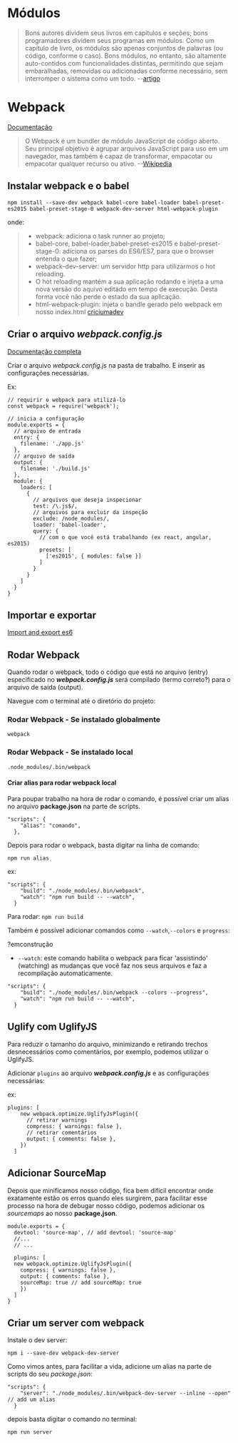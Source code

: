 # Módulos
> Bons autores dividem seus livros em capítulos e seções; bons programadores dividem seus programas em módulos.
> Como um capítulo de livro, os módulos são apenas conjuntos de palavras (ou código, conforme o caso).
> Bons módulos, no entanto, são altamente auto-contidos com funcionalidades distintas, permitindo que sejam embaralhadas, removidas ou adicionadas conforme necessário, sem interromper o sistema como um todo. --[artigo](https://medium.freecodecamp.org/javascript-modules-a-beginner-s-guide-783f7d7a5fcc#.b592lxm37)

# Webpack
[Documentação](https://webpack.js.org/api)

> O Webpack é um bundler de módulo JavaScript de código aberto. Seu principal objetivo é agrupar arquivos JavaScript para uso em um navegador, mas também é capaz de transformar, empacotar ou empacotar qualquer recurso ou ativo. --[Wikipedia](https://en.wikipedia.org/wiki/Webpack)

## Instalar webpack e o babel

`npm install --save-dev webpack babel-core babel-loader babel-preset-es2015 babel-preset-stage-0 webpack-dev-server html-webpack-plugin`

onde:

> * webpack: adiciona o task runner ao projeto;
> * babel-core, babel-loader,babel-preset-es2015 e babel-preset-stage-0: adiciona os parses do ES6/ES7, para que o browser entenda o que fazer;
> * webpack-dev-server: um servidor http para utilizarmos o hot reloading.
> * O hot reloading mantém a sua aplicação rodando e injeta a uma nova versão do aquivo editado em tempo de execução. Desta forma você não perde o estado da sua aplicação.
> * html-webpack-plugin: injeta o bandle gerado pelo webpack em nosso index.html [criciumadev](https://medium.com/criciumadev/configurando-webpack-es6-7-e5368e4e33c)

## Criar o arquivo *webpack.config.js*
[Documentação completa](https://webpack.js.org/configuration/)

Criar o arquivo *webpack.config.js* na pasta de trabalho. E inserir as configurações necessárias.

Ex:
```
// requirir o webpack para utilizá-lo
const webpack = require('webpack');

// inicia a configuração
module.exports = {
  // arquivo de entrada 
  entry: {
    filename: './app.js'
  },
  // arquivo de saída
  output: {
    filename: './build.js'
  },
  module: {
    loaders: [
      {
        // arquivos que deseja inspecionar
        test: /\.js$/,
        // arquivos para excluir da inspeção
        exclude: /node_modules/,
        loader: 'babel-loader',
        query: {
          // com o que você está trabalhando (ex react, angular, es2015)
          presets: [
            ['es2015', { modules: false }]
          ]
        }
      }
    ]
  }
}
```

## Importar e exportar 
[Import and export es6]()

## Rodar Webpack
Quando rodar o webpack, todo o código que está no arquivo (entry) especificado no ***webpack.config.js*** será 
compilado (termo correto?) para o arquivo de saída (output).

Navegue com o terminal até o diretório do projeto:

### Rodar Webpack - Se instalado globalmente
`webpack`

### Rodar Webpack - Se instalado local
`.node_modules/.bin/webpack`

#### Criar alias para rodar webpack local
Para poupar trabalho na hora de rodar o comando, é possível criar um alias no arquivo **package.json** na parte de scripts.

```
"scripts": {
    "alias": "comando",
  },
```

Depois para rodar o webpack, basta digitar na linha de comando:

`npm run alias`

ex:

```
"scripts": {
    "build": "./node_modules/.bin/webpack",
    "watch": "npm run build -- --watch",
  }
```

Para rodar: `npm run build`

Também é possível adicionar comandos como `--watch`,`--colors` e `progress`:

?emconstrução

* `--watch`: este comando habilita o webpack para ficar 'assistindo' (watching) as mudanças que você faz nos seus arquivos e faz a recompilação automaticamente.


```
"scripts": {
    "build": "./node_modules/.bin/webpack --colors --progress",
    "watch": "npm run build -- --watch",
  }
```

## Uglify com UglifyJS
Para reduzir o tamanho do arquivo, minimizando e retirando trechos desnecessários como comentários, por exemplo, podemos utilizar o UglifyJS.

Adicionar `plugins` ao arquivo ***webpack.config.js*** e as configurações necessárias:

ex:
```
plugins: [
    new webpack.optimize.UglifyJsPlugin({
      // retirar warnings
      compress: { warnings: false },
      // retirar comentários
      output: { comments: false },
    })
  ]
```

## Adicionar SourceMap 
Depois que minificamos nosso código, fica bem difícil encontrar onde exatamente estão os erros quando eles surgirem, para facilitar esse processo na hora de debugar nosso código, podemos adicionar os *sourcemaps* ao nosso **package.json**.

```
module.exports = {
  devtool: 'source-map', // add devtool: 'source-map'
  //...
  // ...

  plugins: [
  new webpack.optimize.UglifyJsPlugin({
    compress: { warnings: false },
    output: { comments: false },
    sourceMap: true // add sourceMap: true
    })
  ]
}
```

## Criar um server com webpack
Instale o dev server:

`npm i --save-dev webpack-dev-server`

Como vimos antes, para facilitar a vida, adicione um alias na parte de scripts do seu *package.json*:

```
"scripts": {
    "server": "./node_modules/.bin/webpack-dev-server --inline --open" // add um alias
  }
```

depois basta digitar o comando no terminal:

`npm run server`